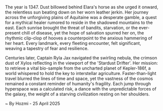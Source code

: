 
The year is 1347.  Dust billowed behind Elara's horse as she urged it onward, the relentless sun beating down on her worn leather jerkin.  Her journey across the unforgiving plains of Aquitaine was a desperate gamble, a quest for a mythical healer rumored to reside in the shadowed mountains to the east.  Each sunrise brought the threat of bandits, starvation, or the ever-present chill of disease, yet the hope of salvation spurred her on, the rhythmic clip-clop of hooves a counterpoint to the anxious hammering of her heart.  Every landmark, every fleeting encounter, felt significant, weaving a tapestry of fear and resilience.

Centuries later, Captain Ryla Jax navigated the swirling nebula, the crimson dust of Xylos reflecting in the viewport of the 'Stardust Drifter'. Her mission: to retrieve a vital bio-sample from the uncharted planet of Kepler-186f, a world whispered to hold the key to interstellar agriculture.  Faster-than-light travel blurred the lines of time and space, yet the vastness of the cosmos remained a constant reminder of humanity's fragility.  Each jump through hyperspace was a calculated risk, a dance with the unpredictable forces of the galaxy, the weight of a starving civilization resting on her shoulders.

~ By Hozmi - 25 April 2025
